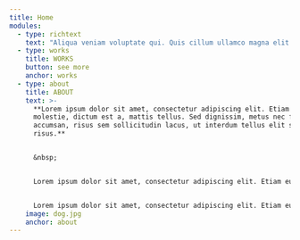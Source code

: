 ```yaml
---
title: Home
modules:
  - type: richtext
    text: "Aliqua veniam voluptate qui. Quis cillum ullamco magna elit. Excepteur officia elit esse minim. Veniam cillum ullamco aliquip minim irure deserunt aliqua. Adipisicing excepteur non deserunt non commodo laborum. Dolore est non consectetur ea do aliquip ex duis minim officia amet. Ad ea veniam consectetur culpa amet magna amet officia minim proident irure laboris aliquip adipisicing. Culpa id cupidatat mollit proident deserunt cillum fugiat dolor. Id incididunt laboris eiusmod aliquip incididunt quis ex. Consequat ut voluptate mollit eu magna voluptate pariatur commodo magna excepteur mollit non"
  - type: works
    title: WORKS
    button: see more
    anchor: works
  - type: about
    title: ABOUT
    text: >-
      **Lorem ipsum dolor sit amet, consectetur adipiscing elit. Etiam eu turpis
      molestie, dictum est a, mattis tellus. Sed dignissim, metus nec fringilla
      accumsan, risus sem sollicitudin lacus, ut interdum tellus elit sed
      risus.**


      &nbsp;


      Lorem ipsum dolor sit amet, consectetur adipiscing elit. Etiam eu turpis molestie, dictum est a, mattis tellus. Sed dignissim, metus nec fringilla accumsan, risus sem sollicitudin lacus, ut interdum tellus elit sed risus. Maecenas eget condimentum velit, sit amet feugiat lectus. 


      Lorem ipsum dolor sit amet, consectetur adipiscing elit. Etiam eu turpis molestie, dictum est a, mattis tellus. Sed dignissim, metus nec fringilla accumsan, risus sem sollicitudin lacus, ut interdum tellus elit sed risus. Maecenas eget condimentum velit, sit amet feugiat lectus.
    image: dog.jpg
    anchor: about
---
```

